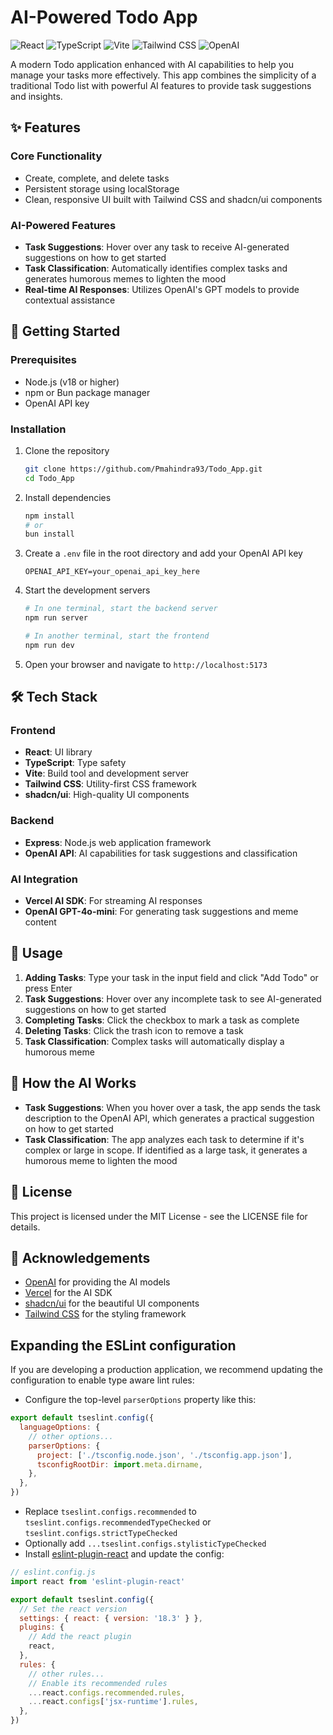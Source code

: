 # AI-Powered Todo App

![React](https://img.shields.io/badge/React-18.3-blue)
![TypeScript](https://img.shields.io/badge/TypeScript-5.6-blue)
![Vite](https://img.shields.io/badge/Vite-6.0-purple)
![Tailwind CSS](https://img.shields.io/badge/Tailwind-3.4-cyan)
![OpenAI](https://img.shields.io/badge/OpenAI-GPT--4o--mini-green)

A modern Todo application enhanced with AI capabilities to help you manage your tasks more effectively. This app combines the simplicity of a traditional Todo list with powerful AI features to provide task suggestions and insights.

## ✨ Features

### Core Functionality
- Create, complete, and delete tasks
- Persistent storage using localStorage
- Clean, responsive UI built with Tailwind CSS and shadcn/ui components

### AI-Powered Features
- **Task Suggestions**: Hover over any task to receive AI-generated suggestions on how to get started
- **Task Classification**: Automatically identifies complex tasks and generates humorous memes to lighten the mood
- **Real-time AI Responses**: Utilizes OpenAI's GPT models to provide contextual assistance

## 🚀 Getting Started

### Prerequisites
- Node.js (v18 or higher)
- npm or Bun package manager
- OpenAI API key

### Installation

1. Clone the repository
   ```bash
   git clone https://github.com/Pmahindra93/Todo_App.git
   cd Todo_App
   ```

2. Install dependencies
   ```bash
   npm install
   # or
   bun install
   ```

3. Create a `.env` file in the root directory and add your OpenAI API key
   ```
   OPENAI_API_KEY=your_openai_api_key_here
   ```

4. Start the development servers
   ```bash
   # In one terminal, start the backend server
   npm run server
   
   # In another terminal, start the frontend
   npm run dev
   ```

5. Open your browser and navigate to `http://localhost:5173`

## 🛠️ Tech Stack

### Frontend
- **React**: UI library
- **TypeScript**: Type safety
- **Vite**: Build tool and development server
- **Tailwind CSS**: Utility-first CSS framework
- **shadcn/ui**: High-quality UI components

### Backend
- **Express**: Node.js web application framework
- **OpenAI API**: AI capabilities for task suggestions and classification

### AI Integration
- **Vercel AI SDK**: For streaming AI responses
- **OpenAI GPT-4o-mini**: For generating task suggestions and meme content

## 📝 Usage

1. **Adding Tasks**: Type your task in the input field and click "Add Todo" or press Enter
2. **Task Suggestions**: Hover over any incomplete task to see AI-generated suggestions on how to get started
3. **Completing Tasks**: Click the checkbox to mark a task as complete
4. **Deleting Tasks**: Click the trash icon to remove a task
5. **Task Classification**: Complex tasks will automatically display a humorous meme

## 🧠 How the AI Works

- **Task Suggestions**: When you hover over a task, the app sends the task description to the OpenAI API, which generates a practical suggestion on how to get started
- **Task Classification**: The app analyzes each task to determine if it's complex or large in scope. If identified as a large task, it generates a humorous meme to lighten the mood

## 📄 License

This project is licensed under the MIT License - see the LICENSE file for details.

## 🙏 Acknowledgements

- [OpenAI](https://openai.com/) for providing the AI models
- [Vercel](https://vercel.com/) for the AI SDK
- [shadcn/ui](https://ui.shadcn.com/) for the beautiful UI components
- [Tailwind CSS](https://tailwindcss.com/) for the styling framework

## Expanding the ESLint configuration

If you are developing a production application, we recommend updating the configuration to enable type aware lint rules:

- Configure the top-level `parserOptions` property like this:

```js
export default tseslint.config({
  languageOptions: {
    // other options...
    parserOptions: {
      project: ['./tsconfig.node.json', './tsconfig.app.json'],
      tsconfigRootDir: import.meta.dirname,
    },
  },
})
```

- Replace `tseslint.configs.recommended` to `tseslint.configs.recommendedTypeChecked` or `tseslint.configs.strictTypeChecked`
- Optionally add `...tseslint.configs.stylisticTypeChecked`
- Install [eslint-plugin-react](https://github.com/jsx-eslint/eslint-plugin-react) and update the config:

```js
// eslint.config.js
import react from 'eslint-plugin-react'

export default tseslint.config({
  // Set the react version
  settings: { react: { version: '18.3' } },
  plugins: {
    // Add the react plugin
    react,
  },
  rules: {
    // other rules...
    // Enable its recommended rules
    ...react.configs.recommended.rules,
    ...react.configs['jsx-runtime'].rules,
  },
})
```
